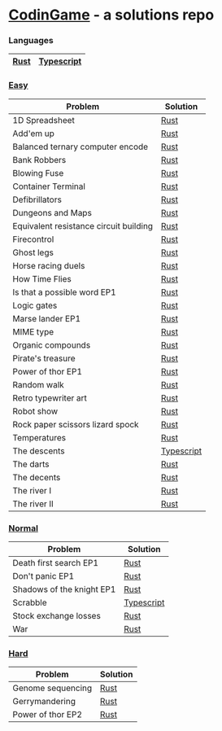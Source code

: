 # [CodinGame](https://www.codingame.com/) - a solutions repo

### Languages
| [Rust](/rust) | [Typescript](/typescript) |
| ------------- | ------------------------- |

### [Easy](https://www.codingame.com/training/easy)

| Problem                                | Solution                                                                   |
| -------------------------------------- | -------------------------------------------------------------------------- |
| 1D Spreadsheet                         | [Rust](/rust/classic-puzzle-easy/1d-spreadsheet.rs)                        |
| Add'em up                              | [Rust](rust/classic-puzzle-easy/addem-up.rs)                               |
| Balanced ternary computer encode       | [Rust](rust/classic-puzzle-easy/balanced-ternary-computer-encode.rs)       |
| Bank Robbers                           | [Rust](/rust/classic-puzzle-easy/bank-robbers.rs)                          |
| Blowing Fuse                           | [Rust](/rust/classic-puzzle-easy/blowing-fuse.rs)                          |
| Container Terminal                     | [Rust](rust/classic-puzzle-easy/container-terminal.rs)                     |
| Defibrillators                         | [Rust](/rust/classic-puzzle-easy/defibrillators.rs)                        |
| Dungeons and Maps                      | [Rust](rust/classic-puzzle-easy/dungeons-and-maps.rs)                      |
| Equivalent resistance circuit building | [Rust](rust/classic-puzzle-easy/equivalent-resistance-circuit-building.rs) |
| Firecontrol                            | [Rust](rust/classic-puzzle-easy/firecontrol.rs)                            |
| Ghost legs                             | [Rust](rust/classic-puzzle-easy/ghost-legs.rs)                             |
| Horse racing duels                     | [Rust](rust/classic-puzzle-easy/horse-racing-duels.rs)                     |
| How Time Flies                         | [Rust](rust/classic-puzzle-easy/how-time-flies.rs)                         |
| Is that a possible word EP1            | [Rust](rust/classic-puzzle-easy/is-that-a-possible-word-ep1.rs)            |
| Logic gates                            | [Rust](rust/classic-puzzle-easy/logic-gates.rs)                            |
| Marse lander EP1                       | [Rust](rust/classic-puzzle-easy/mars-lander-episode-1.rs)                  |
| MIME type                              | [Rust](rust/classic-puzzle-easy/mime-type.rs)                              |
| Organic compounds                      | [Rust](rust/classic-puzzle-easy/organic-compounds.rs)                      |
| Pirate's treasure                      | [Rust](rust/classic-puzzle-easy/pirates-treasure.rs)                       |
| Power of thor EP1                      | [Rust](rust/classic-puzzle-easy/power-of-thor-episode-1.rs)                |
| Random walk                            | [Rust](rust/classic-puzzle-easy/random-walk.rs)                            |
| Retro typewriter art                   | [Rust](rust/classic-puzzle-easy/retro-typewriter-art.rs)                   |
| Robot show                             | [Rust](rust/classic-puzzle-easy/robot-show.rs)                             |
| Rock paper scissors lizard spock       | [Rust](rust/classic-puzzle-easy/rock-paper-scissors-lizard-spock.rs)       |
| Temperatures                           | [Rust](rust/classic-puzzle-easy/temperatures.rs)                           |
| The descents                           | [Typescript](typescript/src/classic-puzzle-easy/the-descent.ts)            |
| The darts                              | [Rust](rust/classic-puzzle-easy/the-dart-101.rs)                           |
| The decents                            | [Rust](rust/classic-puzzle-easy/the-decents.rs)                            |
| The river I                            | [Rust](rust/classic-puzzle-easy/the-river-i.rs)                            |
| The river II                           | [Rust](rust/classic-puzzle-easy/the-river-ii.rs)                           |
### [Normal](https://www.codingame.com/training/medium)
| Problem                   | Solution                                                              |
| ------------------------- | --------------------------------------------------------------------- |
| Death first search EP1    | [Rust](rust/classic-puzzle-normal/death-first-search-episode-1.rs)    |
| Don't panic EP1           | [Rust](rust/classic-puzzle-normal/don't-panic-episode-1.rs)           |
| Shadows of the knight EP1 | [Rust](rust/classic-puzzle-normal/shadows-of-the-knight-episode-1.rs) |
| Scrabble                  | [Typescript](typescript/src/classic-puzzle-normal/scrabble.ts)        |
| Stock exchange losses     | [Rust](rust/classic-puzzle-normal/stock-exchange-losses.rs)           |
| War                       | [Rust](rust/classic-puzzle-normal/war.rs)                             |
### [Hard](https://www.codingame.com/training/hard)
| Problem           | Solution                                                    |
| ----------------- | ----------------------------------------------------------- |
| Genome sequencing | [Rust](rust/classic-puzzle-hard/genome-sequencing.rs)       |
| Gerrymandering    | [Rust](rust/classic-puzzle-hard/gerrymandering.rs)          |
| Power of thor EP2 | [Rust](rust/classic-puzzle-hard/power-of-thor-episode-2.rs) |

